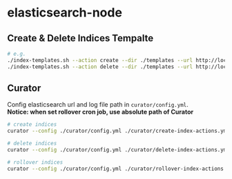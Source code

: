 # elasticsearch-node

## Create & Delete Indices Tempalte

```bash
# e.g.
./index-templates.sh --action create --dir ./templates --url http://localhost:9200
./index-templates.sh --action delete --dir ./templates --url http://localhost:9200
```

## Curator

Config elasticsearch url and log file path in `curator/config.yml`.  
**Notice: when set rollover cron job, use absolute path of Curator**

```bash
# create indices
curator --config ./curator/config.yml ./curator/create-index-actions.yml

# delete indices
curator --config ./curator/config.yml ./curator/delete-index-actions.yml

# rollover indices
curator --config ./curator/config.yml ./curator/rollover-index-actions.yml
```
